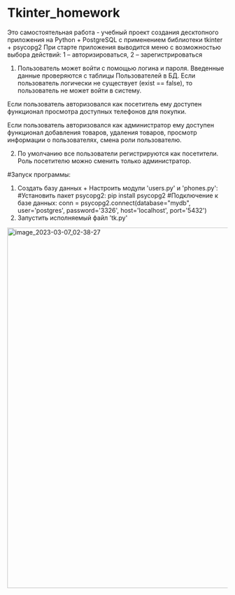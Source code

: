 # Tkinter_homework
Это самостоятельная работа - учебный проект создания десктопного приложения на Python + PostgreSQL с применением библиотеки tkinter + psycopg2
При старте приложения выводится меню с возможностью выбора действий: 1 – авторизироваться, 2 – зарегистрироваться

1. Пользователь может войти с помощью логина и пароля. Введенные данные проверяются с таблицы Пользователей в БД. Если пользователь логически не существует (exist == false), то пользователь не может войти в систему.

Если пользователь авторизовался как посетитель ему доступен функционал просмотра доступных телефонов для покупки.

Если пользователь авторизовался как администратор ему доступен функционал добавления товаров, удаления товаров, просмотр информации о пользователях, смена роли пользователю.

2. По умолчанию все пользователи регистрируются как посетители. Роль посетителю можно сменить только администратор.

#Запуск программы:
1) Создать базу данных + Настроить модули 'users.py' и 'phones.py':
  #Установить пакет psycopg2:
    pip install psycopg2
  #Подключение к базе данных:
    conn = psycopg2.connect(database="mydb", user='postgres', password='3326', host='localhost', port='5432')
2) Запустить исполняемый файл 'tk.py'
   
<img width="824" alt="image_2023-03-07_02-38-27" src="https://github.com/RntNur/Tkinter_homework/assets/115574135/2ed6cfbf-5098-4113-bb83-21a22912b995">
